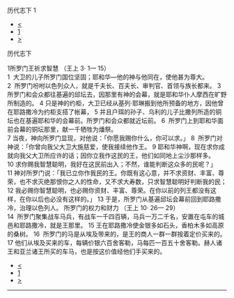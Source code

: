 ﻿





 历代志下 1




* [<](bible/1CH29.md)
* [1](bible/2CH.md)
* [>](bible/2CH02.md)



历代志下 
 
1所罗门王祈求智慧 （王上
3·
1—
15）  
1  大卫的儿子所罗门国位坚固；耶和华—他的神与他同在，使他甚为尊大。  
2  所罗门吩咐以色列众人，就是千夫长、百夫长、审判官、首领与族长都来。 
3  所罗门和会众都往基遍的邱坛去，因那里有神的会幕，就是耶和华仆人摩西在旷野所制造的。 
4 只是神的约柜，大卫已经从基列·耶琳搬到他所预备的地方，因他曾在耶路撒冷为约柜支搭了帐幕， 
5 并且户珥的孙子、乌利的儿子比撒列所造的铜坛也在基遍耶和华的会幕前。所罗门和会众都就近坛前。 
6  所罗门上到耶和华面前会幕的铜坛那里，献一千牺牲为燔祭。  
7 当夜，神向所罗门显现，对他说：「你愿我赐你什么，你可以求。」 
8  所罗门对神说：「你曾向我父大卫大施慈爱，使我接续他作王。 
9 耶和华神啊，现在求你成就向我父大卫所应许的话；因你立我作这民的王，他们如同地上尘沙那样多。 
10 求你赐我智慧聪明，我好在这民前出入；不然，谁能判断这众多的民呢？」 
11 神对所罗门说：「我已立你作我民的王。你既有这心意，并不求资财、丰富、尊荣，也不求灭绝那恨你之人的性命，又不求大寿数，只求智慧聪明好判断我的民； 
12 我必赐你智慧聪明，也必赐你资财、丰富、尊荣。在你以前的列王都没有这样，在你以后也必没有这样的。」 
13 于是，所罗门从基遍邱坛会幕前回到耶路撒冷，治理以色列人。 所罗门的权力和财力 （王上
10·
26—
29）  
14  所罗门聚集战车马兵，有战车一千四百辆，马兵一万二千名，安置在屯车的城邑和耶路撒冷，就是王那里。 
15 王在耶路撒冷使金银多如石头，香柏木多如高原的桑树。 
16  所罗门的马是从埃及带来的，是王的商人一群一群按着定价买来的。 
17 他们从埃及买来的车，每辆价银六百舍客勒，马每匹一百五十舍客勒。赫人诸王和亚兰诸王所买的车马，也是按这价值经他们手买来的。 
* [<](bible/1CH29.md)
* [1](bible/2CH.md)
* [>](bible/2CH02.md)





---









